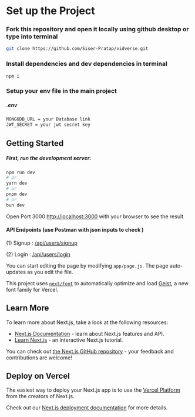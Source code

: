 # Set up the Project

### Fork this repository and open it locally using  github desktop or type into terminal
```bash
git clone https://github.com/Siser-Pratap/vidverse.git
```
### Install dependencies and dev dependencies in terminal
```bash 
npm i 
```
### Setup your env file in the main project
##### .env
```bash
MONGODB_URL = your Database link
JWT_SECRET = your jwt secret key
```


## Getting Started

##### First, run the development server:

```bash
npm run dev
# or
yarn dev
# or
pnpm dev
# or
bun dev
```
Open Port 3000 [http://localhost:3000](http://localhost:3000) with your browser to see the result


#### API Endpoints (use Postman with json inputs to check )
(1) Signup : [/api/users/signup](/api/users/signup) 

(2) Login : [/api/users/login](/api/users/login) 





You can start editing the page by modifying `app/page.js`. The page auto-updates as you edit the file.

This project uses [`next/font`](https://nextjs.org/docs/app/building-your-application/optimizing/fonts) to automatically optimize and load [Geist](https://vercel.com/font), a new font family for Vercel.

## Learn More

To learn more about Next.js, take a look at the following resources:

- [Next.js Documentation](https://nextjs.org/docs) - learn about Next.js features and API.
- [Learn Next.js](https://nextjs.org/learn) - an interactive Next.js tutorial.

You can check out [the Next.js GitHub repository](https://github.com/vercel/next.js) - your feedback and contributions are welcome!

## Deploy on Vercel

The easiest way to deploy your Next.js app is to use the [Vercel Platform](https://vercel.com/new?utm_medium=default-template&filter=next.js&utm_source=create-next-app&utm_campaign=create-next-app-readme) from the creators of Next.js.

Check out our [Next.js deployment documentation](https://nextjs.org/docs/app/building-your-application/deploying) for more details.
